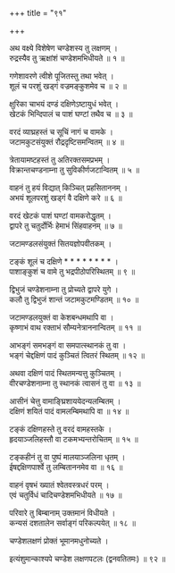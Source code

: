 +++
title = "९१"

+++
  
  
  
  
अथ वक्ष्ये विशेषेण चण्डेशस्य तु लक्षणम् ।  
रुद्रस्यैव तु ऋक्षांशं चण्डेशमभिधीयते ॥ १ ॥  
  
गणेशावरणे त्वीशे पूजितस्तु तथा भवेत् ।  
शूलं च परशुं खड्गं वज्रमङ्कुशमेव च ॥ २ ॥  
  
क्षुरिका चाभयं दण्डं दक्षिणेऽष्टायुधं भवेत् ।  
खेटकं भिन्दिपालं च पाशं घण्टां तथैव च ॥ ३ ॥  
  
वरदं व्याघ्रहस्तं च सूचिं नागं च वामके ।  
जटामकुटसंयुक्तं रौद्रदृष्टिसमन्वितम् ॥ ४ ॥  
  
त्रेतायामष्टहस्तं तु अतिरक्तसमप्रभम् ।  
विक्रान्तचण्डनाम्ना तु सुविकीर्णजटान्वितम् ॥ ५ ॥  
  
वाहनं तु हयं विद्यात् किञ्चित् प्रहसिताननम् ।  
अभयं शूलपरशुं खड्गं वै दक्षिणे करे ॥ ६ ॥  
  
वरदं खेटकं पाशं घण्टां वामकरोद्धृतम् ।  
द्वापरे तु चतुर्दोर्भिः हेमाभं सिंहवाहनम् ॥ ७ ॥  
  
जटामण्डलसंयुक्तं सितयज्ञोपवीतकम् ।  
  
टङ्कं शूलं च दक्षिणे * * * * * * * * ।  
पाशाङ्कुशं च वामे तु भद्रपीठोपरिस्थितम् ॥ ९ ॥  
  
द्विभुजं चण्डेशनाम्ना तु प्रोच्यते द्वापरे युगे ।  
कलौ तु द्विभुजं शान्तं जटामकुटमण्डितम् ॥ १० ॥  
  
जटामण्डलयुक्तं वा केशबन्धमथापि वा ।  
कृष्णाभं वाथ रक्ताभं सौम्यनेत्राननान्वितम् ॥ ११ ॥  
  
आभङ्गं समभङ्गं वा समपात्स्थानकं तु वा ।  
भङ्गं चेद्दक्षिणं पादं कुञ्चितं त्वितरं स्थितम् ॥ १२ ॥  
  
अथवा दक्षिणं पादं स्थितमन्यत्तु कुञ्चितम् ।  
वीरचण्डेशनाम्ना तु स्थानकं त्वासनं तु वा ॥ १३ ॥  
  
आसीनं चेत्तु वामाङ्घ्रिशाययेदन्यलम्बितम् ।  
दक्षिणं शयितं पादं वामलम्बिमथापि वा ॥ १४ ॥  
  
टङ्कं दक्षिणहस्ते तु वरदं वामहस्तके ।  
हृदयाञ्जलिहस्तौ वा टकमभ्यन्तरोचितम् ॥ १५ ॥  
  
टङ्कहीनं तु वा पुष्पं मालयाञ्जलिना धृतम् ।  
ईषद्दक्षिणपार्श्वे तु लम्बिताननमेव वा ॥ १६ ॥  
  
वाहनं वृषभं ख्यातं श्वेतवस्त्रधरं परम् ।  
एवं चतुर्विधं चादिचण्डेशमभिधीयते ॥ १७ ॥  
  
परिवारे तु बिम्बानाम् उक्तमानं विधीयते ।  
कन्यसं दशतालेन सर्वाङ्गं परिकल्पयेत् ॥ १८ ॥  
  
चण्डेशलक्षणं प्रोक्तं भूमानमधुनोच्यते ।  
  
  
इत्यंशुमान्काश्यपे चण्डेश लक्षणपटलः (द्वनवतितमः) ॥ ९२ ॥  